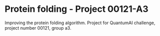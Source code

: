 # Protein folding - Project 00121-A3
Improving the protein folding algorithm. Project for QuantumAI challenge, project number 00121, group a3.


